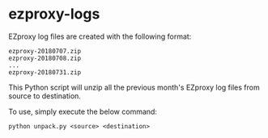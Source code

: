 # ezproxy-logs
EZproxy log files are created with the following format:
```
ezproxy-20180707.zip
ezproxy-20180708.zip
...
ezproxy-20180731.zip
```
This Python script will unzip all the previous month's EZproxy log files from source to destination.

To use, simply execute the below command:
```
python unpack.py <source> <destination> 
```

